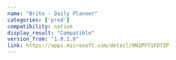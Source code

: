 ```yaml
---
name: "Brite - Daily Planner"
categories: ['prod']
compatibility: native
display_result: "Compatible"
version_from: "1.0.1.0"
link: https://apps.microsoft.com/detail/9N1PFT1FD7ZP
---
```

